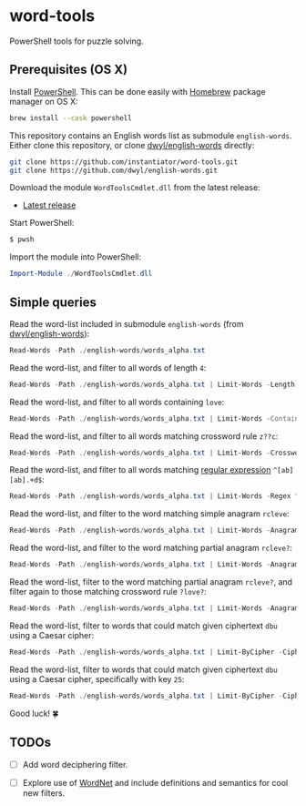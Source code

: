 # word-tools

PowerShell tools for puzzle solving.

## Prerequisites (OS X)

Install [PowerShell](https://docs.microsoft.com/en-us/powershell/scripting/install/installing-powershell-on-macos?view=powershell-7.2). This can be done easily with [Homebrew](https://brew.sh/) package manager on OS X:

```bash
brew install --cask powershell
```

This repository contains an English words list as submodule `english-words`. Either clone this repository, or clone [dwyl/english-words](https://github.com/dwyl/english-words) directly:

```bash
git clone https://github.com/instantiator/word-tools.git
git clone https://github.com/dwyl/english-words.git
```

Download the module `WordToolsCmdlet.dll` from the latest release:

* [Latest release](https://github.com/instantiator/word-tools/releases/latest)

Start PowerShell:

```bash
$ pwsh
```

Import the module into PowerShell:

```powershell
Import-Module ./WordToolsCmdlet.dll
```

## Simple queries

Read the word-list included in submodule `english-words` (from [dwyl/english-words](https://github.com/dwyl/english-words)):

```powershell
Read-Words -Path ./english-words/words_alpha.txt
```

Read the word-list, and filter to all words of length `4`:

```powershell
Read-Words -Path ./english-words/words_alpha.txt | Limit-Words -Length 4
```

Read the word-list, and filter to all words containing `love`:

```powershell
Read-Words -Path ./english-words/words_alpha.txt | Limit-Words -Contains love
```

Read the word-list, and filter to all words matching crossword rule `z??c`:

```powershell
Read-Words -Path ./english-words/words_alpha.txt | Limit-Words -Crossword z??c
```

Read the word-list, and filter to all words matching [regular expression](https://docs.microsoft.com/en-us/dotnet/standard/base-types/regular-expression-language-quick-reference) `^[ab][ab].+d$`:

```powershell
Read-Words -Path ./english-words/words_alpha.txt | Limit-Words -Regex ^[ab][ab].+d$
```

Read the word-list, and filter to the word matching simple anagram `rcleve`:

```powershell
Read-Words -Path ./english-words/words_alpha.txt | Limit-Words -Anagram rcleve
```


Read the word-list, and filter to the word matching partial anagram `rcleve?`:

```powershell
Read-Words -Path ./english-words/words_alpha.txt | Limit-Words -Anagram rclev?
```

Read the word-list, filter to the word matching partial anagram `rcleve?`, and filter again to those matching crossword rule `?love?`:

```powershell
Read-Words -Path ./english-words/words_alpha.txt | Limit-Words -Anagram rclev? | Limit-Words -Crossword ?love?
```

Read the word-list, filter to words that could match given ciphertext `dbu` using a Caesar cipher:

```powershell
Read-Words -Path ./english-words/words_alpha.txt | Limit-ByCipher -CipherText dbu -Algorithm caesar
```

Read the word-list, filter to words that could match given ciphertext `dbu` using a Caesar cipher, specifically with key `25`:

```powershell
Read-Words -Path ./english-words/words_alpha.txt | Limit-ByCipher -CipherText dbu -Algorithm caesar -Key 25
```

Good luck! 🍀

## TODOs

- [ ] Add word deciphering filter.
- [ ] Explore use of [WordNet](https://wordnet.princeton.edu/download/current-version) and include definitions and semantics for cool new filters.

